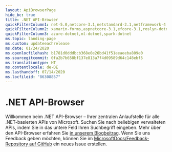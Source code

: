 ```yaml
---
layout: ApiBrowserPage
hide_bc: true
title: .NET API-Browser
quickFilterColumn1: net-5.0,netcore-3.1,netstandard-2.1,netframework-4.8
quickFilterColumn2: xamarin-forms,aspnetcore-3.1,efcore-3.1,roslyn-dotnet
quickFilterColumn3: azure-dotnet,ml-dotnet,spark-dotnet
ms.topic: landing-page
ms.custom: updateeachrelease
ms.date: 01/24/2020
ms.openlocfilehash: b1781d0dddbcb368e0e26bd41f51eeaeeba809e0
ms.sourcegitcommit: 0fa2b7b658bf137e813a7f4d09589d64c148ebf5
ms.translationtype: HT
ms.contentlocale: de-DE
ms.lasthandoff: 07/14/2020
ms.locfileid: "86308857"
---
```

# <a name="net-api-browser"></a>.NET API-Browser

Willkommen beim .NET API-Browser – Ihrer zentralen Anlaufstelle für alle .NET-basierten APIs von Microsoft. Suchen Sie nach beliebigen verwalteten APIs, indem Sie in das untere Feld Ihren Suchbegriff eingeben. Mehr über den API-Browser erfahren Sie [in unserem Blogbeitrag](https://aka.ms/apibrowser). Wenn Sie uns Feedback geben möchten, können Sie im [MicrosoftDocs/Feedback-Repository auf GitHub](https://github.com/MicrosoftDocs/feedback/issues) ein neues Issue erstellen.
